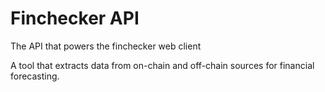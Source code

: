 # Finchecker API

The API that powers the finchecker web client

A tool that extracts data from on-chain and off-chain sources for financial forecasting.